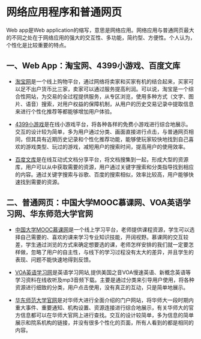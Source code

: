 # 网络应用程序和普通网页
Web app是Web application的缩写，意思是网络应用。网络应用与普通网页最大的不同之处在于网络应用的强大的交互性、多功能，简约型、方便性。个人认为，个性化是比较重要的特点。

## 一、Web App：淘宝网、4399小游戏、百度文库
* [淘宝网](https://www.taobao.com/)是一个线上购物平台，通过网络将卖家和买家有机的结合起来，买家可以足不出户货币比三家，卖家可以通过服务提高利润。可以说，淘宝是一个综合性网站，为交易的全过程提供服务，从专区浏览，使用多种方式（文字、图片、语音）搜索，对用户权益的保障机制，从用户的历史交易记录中提取信息来进行个性化推荐等都能够增加用户体验。

* [4399小游戏](http://www.4399.com/)是在线小游戏平台，将各种各样的免费小游戏进行综合地展示。交互的设计较为简单，多为用户通过分类、画面直接进行点击，与普通网页相同，但其具有近期历史记录和个性化推荐功能，能够使玩家较快地找到自己喜欢的游戏类型、玩过的游戏，减短用户的搜索时间，提高用户的使用效率。

* [百度文库](https://wenku.baidu.com/)是在线互动式文档分享平台，将文档搜集到一起，形成大型的资源库，用户可以从中获取需要的资源，用户通过关键字搜索和分类指导找到相应的内容。通过关键字搜索与谷歌、百度的搜索相似，效率比较高，用户能够快速找到需要的资源。
## 二、普通网页：中国大学MOOC慕课网、VOA英语学习网、华东师范大学官网
* [中国大学MOOC慕课网](http://www.icourse163.org/)是一个线上学习平台，老师提供课程资源，学生可以选择自己需要的、喜欢的课来学习专业知识技能，开阔视野。慕课网的交互较差，学生通过浏览的方式来确定想要选的课，老师怎样安排的我们就一定要怎样做，忽略了用户的自主性，与线下的学习过程没有太大的差异，并且学生的表现、问题不能快速地得到反馈。


* [VOA英语学习网](http://www.tingvoa.com/)是英语学习网站,提供美国之音VOA慢速英语、新概念英语等学习资料在线收听及mp3音频下载。主要是通过分类来引导用户使用，将各种资源进行细致的分类，用户点击使用，没有真正的互动，只是简单地展示。

* [华东师范大学官网](http://www.ecnu.edu.cn/)是对华师大进行全面介绍的门户网站，将华师大一段时期内重大事件、重要通知、机构设置、资源连接进行综合地展示，有关华师大的官方信息都可以在华师大官网上进行查找。交互的设计较简单，多为信息的简单展示和院系机构的链接，并没有很多个性化的页面，所有人看到的都是相同的内容。
